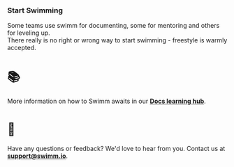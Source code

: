 ### Start Swimming

Some teams use swimm for documenting, some for mentoring and others for leveling up. </br>
There really is no right or wrong way to start swimming - freestyle is warmly accepted. 
</br>

# 📚  
More information on how to Swimm awaits in our **[Docs learning hub](https://docs.swimm.io/en/collections/2510899-swimm-docs)**.</br>

# 💬  
Have any questions or feedback? We'd love to hear from you. Contact us at **support@swimm.io**.</br></br></br>
